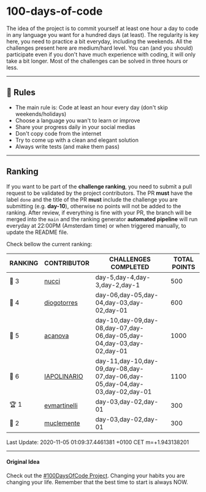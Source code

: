 # 100-days-of-code

The idea of the project is to commit yourself at least one hour a day to code in any language you want for a hundred days (at least). The regularity is key here, you need to practice a bit everyday, including the weekends.
All the challenges present here are medium/hard level. You can (and you should) participate even if you don't have much experience with coding, it will only take a bit longer.
Most of the challenges can be solved in three hours or less.

---

## 🚩 Rules

- The main rule is: Code at least an hour every day (don't skip weekends/holidays)
- Choose a language you wan't to learn or improve
- Share your progress daily in your social medias
- Don't copy code from the internet
- Try to come up with a clean and elegant solution
- Always write tests (and make them pass)

---

## Ranking

If you want to be part of the **challenge ranking**, you need to submit a pull request to be validated by the project contributors. The PR **must** have the label `done` and the title of the PR **must** include the challenge you are submitting (e.g. **day-10**), otherwise no points will not be added to the ranking.
After review, if everything is fine with your PR, the branch will be merged into the `main` and the ranking generator **automated pipeline** will run everyday at 22:00PM (Amsterdam time) or when triggered manually, to update the README file.

Check bellow the current ranking:

|       RANKING       |                   CONTRIBUTOR                   |                             CHALLENGES COMPLETED                             | TOTAL POINTS |
|---------------------|-------------------------------------------------|------------------------------------------------------------------------------|--------------|
| :3rd_place_medal: 3 | [nucci](https://github.com/nucci)               | day-5,day-4,day-3,day-2,day-1                                                |          500 |
| :hear_no_evil: 4    | [diogotorres](https://github.com/diogotorres)   | day-06,day-05,day-04,day-03,day-02,day-01                                    |          600 |
| :hear_no_evil: 5    | [acanova](https://github.com/acanova)           | day-10,day-09,day-08,day-07,day-06,day-05,day-04,day-03,day-02,day-01        |         1000 |
| :imp: 6             | [IAPOLINARIO](https://github.com/IAPOLINARIO)   | day-11,day-10,day-09,day-08,day-07,day-06,day-05,day-04,day-03,day-02,day-01 |         1100 |
| :trophy: 1          | [evmartinelli](https://github.com/evmartinelli) | day-03,day-02,day-01                                                         |          300 |
| :2nd_place_medal: 2 | [muclemente](https://github.com/muclemente)     | day-03,day-02,day-01                                                         |          300 |

Last Update: 2020-11-05 01:09:37.4461381 +0100 CET m=+1.943138201

---

#### Original Idea

Check out the [#100DaysOfCode Project](https://www.100daysofcode.com/). Changing your habits you are changing your life. Remember that the best time to start is always NOW.
